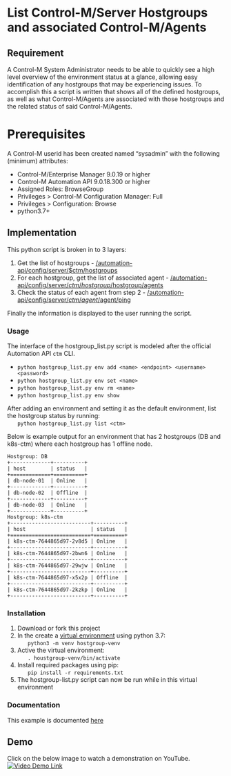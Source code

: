 # List Control-M/Server Hostgroups and associated Control-M/Agents
## Requirement
A Control-M System Administrator needs to be able to quickly see a high level overview of the environment status at a glance, allowing easy identification of any hostgroups that may be experiencing issues. To accomplish this a script is written that shows all of the defined hostgroups, as well as what Control-M/Agents are associated with those hostgroups and the related status of said Control-M/Agents.

# Prerequisites
A Control-M userid has been created named “sysadmin” with the following (minimum) attributes:

* Control-M/Enterprise Manager 9.0.19 or higher
* Control-M Automation API 9.0.18.300 or higher
* Assigned Roles: BrowseGroup
* Privileges > Control-M Configuration Manager: Full
* Privileges > Configuration: Browse
* python3.7+

## Implementation
This python script is broken in to 3 layers:
1.  Get the list of hostgroups - [/automation-api/config/server/$ctm/hostgroups](https://docs.bmc.com/docs/display/workloadautomation/API+Services+-+Config+service#Configservice-configserver:hostgroups::get)
2.  For each hostgroup, get the list of associated agent - [/automation-api/config/server/$ctm/hostgroup/$hostgroup/agents](https://docs.bmc.com/docs/display/workloadautomation/API+Services+-+Config+service#Configservice-configserver:hostgroup:agents::get)
3.  Check the status of each agent from step 2 - [/automation-api/config/server/$ctm/agent/$agent/ping](https://docs.bmc.com/docs/display/workloadautomation/API+Services+-+Config+service#Configservice-configserver:agent::ping)

Finally the information is displayed to the user running the script.

### Usage
The interface of the hostgroup_list.py script is modeled after the official Automation API `ctm` CLI.

  - `python hostgroup_list.py env add <name> <endpoint> <username> <password>`
  - `python hostgroup_list.py env set <name>`
  - `python hostgroup_list.py env rm <name>`
  - `python hostgroup_list.py env show`

 After adding an environment and setting it as the default environment, list the hostgroup status by running:   
    &nbsp;&nbsp;&nbsp;&nbsp;&nbsp;&nbsp;```python hostgroup_list.py list <ctm>```

Below is example output for an environment that has 2 hostgroups (DB and k8s-ctm) where each hostgroup has 1 offline node.
 ```
 Hostgroup: DB
+-------------+----------+
| host        | status   |
+=============+==========+
| db-node-01  | Online   |
+-------------+----------+
| db-node-02  | Offline  |
+-------------+----------+
| db-node-03  | Online   |
+-------------+----------+
Hostgroup: k8s-ctm
+--------------------------+----------+
| host                     | status   |
+==========================+==========+
| k8s-ctm-7644865d97-2v8d5 | Online   |
+--------------------------+----------+
| k8s-ctm-7644865d97-2bwn6 | Online   |
+--------------------------+----------+
| k8s-ctm-7644865d97-29wjw | Online   |
+--------------------------+----------+
| k8s-ctm-7644865d97-x5x2p | Offline  |
+--------------------------+----------+
| k8s-ctm-7644865d97-2kzkp | Online   |
+--------------------------+----------+
```

### Installation
1. Download or fork this project
2. In the create a [virtual environment](https://docs.python.org/3/tutorial/venv.html) using python 3.7:  
    &nbsp;&nbsp;&nbsp;&nbsp;&nbsp;&nbsp;```python3 -m venv hostgroup-venv```
3. Active the virtual environment:  
    &nbsp;&nbsp;&nbsp;&nbsp;&nbsp;&nbsp;```. houstgroup-venv/bin/activate```
4. Install required packages using pip:  
    &nbsp;&nbsp;&nbsp;&nbsp;&nbsp;&nbsp;```pip install -r requirements.txt```
5. The hostgroup-list.py script can now be run while in this virtual environment

### Documentation
This example is documented [here](./code-doc.md)

## Demo
Click on the below image to watch a demonstration on YouTube.  
[![Video Demo Link](https://img.youtube.com/vi/HfvES6qIGdo/0.jpg "Video Demo on YouTube")](https://youtu.be/HfvES6qIGdo)
